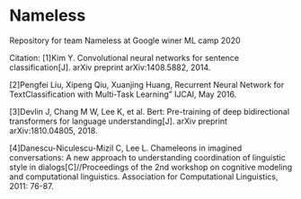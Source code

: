 # Nameless
Repository for team Nameless at Google winer ML camp 2020

Citation:
[1]Kim Y. Convolutional neural networks for sentence classification[J]. arXiv preprint arXiv:1408.5882, 2014.

[2]Pengfei Liu, Xipeng Qiu, Xuanjing Huang, Recurrent Neural Network for TextClassification with Multi-Task Learning” IJCAI, May 2016.

[3]Devlin J, Chang M W, Lee K, et al. Bert: Pre-training of deep bidirectional transformers for language understanding[J]. arXiv preprint arXiv:1810.04805, 2018.

[4]Danescu-Niculescu-Mizil C, Lee L. Chameleons in imagined conversations: A new approach to understanding coordination of linguistic style in dialogs[C]//Proceedings of the 2nd workshop on cognitive modeling and computational linguistics. Association for Computational Linguistics, 2011: 76-87.
